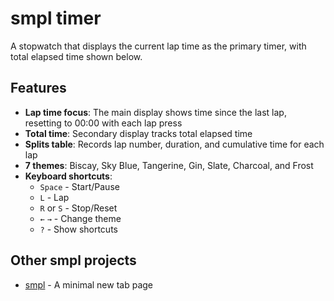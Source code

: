 # smpl timer

A stopwatch that displays the current lap time as the primary timer, with total elapsed time shown below.

## Features

- **Lap time focus**: The main display shows time since the last lap, resetting to 00:00 with each lap press
- **Total time**: Secondary display tracks total elapsed time
- **Splits table**: Records lap number, duration, and cumulative time for each lap
- **7 themes**: Biscay, Sky Blue, Tangerine, Gin, Slate, Charcoal, and Frost
- **Keyboard shortcuts**:
  - `Space` - Start/Pause
  - `L` - Lap
  - `R` or `S` - Stop/Reset
  - `←` `→` - Change theme
  - `?` - Show shortcuts

## Other smpl projects

- [smpl](https://github.com/kylechadha/smpl) - A minimal new tab page
